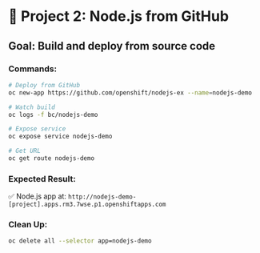 # 🚀 **Project 2: Node.js from GitHub**

## **Goal:** Build and deploy from source code

### **Commands:**
```bash
# Deploy from GitHub
oc new-app https://github.com/openshift/nodejs-ex --name=nodejs-demo

# Watch build
oc logs -f bc/nodejs-demo

# Expose service
oc expose service nodejs-demo

# Get URL
oc get route nodejs-demo
```

### **Expected Result:**
✅ Node.js app at: `http://nodejs-demo-[project].apps.rm3.7wse.p1.openshiftapps.com`

### **Clean Up:**
```bash
oc delete all --selector app=nodejs-demo
```

